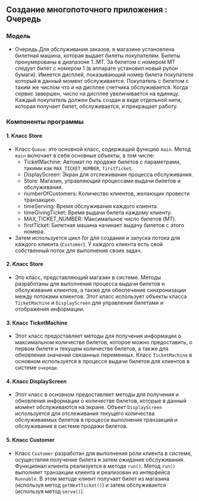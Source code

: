 ## Создание многопоточного приложения : Очередь

### Mодель
- Очередь.Для обслуживания заказов, в магазине установлена билетная машина, которая выдает билеты покупателям. Билеты пронумерованы в диапазоне 1..MT. За билетом с номером MT следует билет с номером 1 (в аппарате установил новый рулон бумаги). Имеется дисплей, показывающий номер билета покупателя который в данный момент обслуживается. Покупатель с билетом с таким же числом что и на дисплее счетчика обслуживается. Когда сервис завершен, число на дисплее увеличивается на единицу. Каждый покупатель должен быть создан в виде отдельной нити, которая получает билет, обслуживается, и прекращает работу.

### Компоненты программы

#### 1. Класс Store
- Класс `Queue`: это основной класс, содержащий функцию `main`. Метод `main` включает в себя основные объекты, в том числе:
    - TicketMachine: Автомат по продаже билетов с параметрами, такими как `MAX_TICKET_NUMBER`, `firstTicket`.
    - DisplayScreen: Экран для отслеживания процесса обслуживания.
    - Store: Магазин, управляющий процессами выдачи билетов и обслуживания.
    - numberOfCustomers: Количество клиентов, желающих провести транзакцию.
    - timeServing: Время обслуживания каждого клиента.
    - timeGivingTicket: Время выдачи билета каждому клиенту.
    - MAX_TICKET_NUMBER: Максимальное число билетов (MT).
    - firstTicket: Билетная машина начинает выдачу билетов с этого номера.
- Затем используется цикл for для создания и запуска потока для каждого клиента (`Customer`). У каждого клиента есть свой собственный поток для выполнения своих задач.

#### 2. Класс Store
- Это класс, представляющий магазин в системе. Методы разработаны для выполнения процесса выдачи билетов и обслуживания клиентов, а также для обеспечения синхронизации между потоками клиентов. Этот класс использует объекты класса `TicketMachine` и `DisplayScreen` для управления билетами и отображения информации.

#### 3. Класс TicketMachine
- Этот класс предоставляет методы для получения информации о максимальном количестве билетов, которое можно предоставить, о первом билете и текущем количестве билетов, а также для обновления значений связанных переменных. Класс `TicketMachine` в основном используется в процессе выдачи билетов для клиентов в системе `очереди`.

#### 4. Класс DisplayScreen
- Этот класс в основном предоставляет методы для получения и обновления информации о количестве билетов, которые в данный момент обслуживаются на экране. Объект `DisplayScreen` используется для отслеживания текущего количества обслуживаемых билетов в процессе выполнения транзакций и обслуживания в системе продажи билетов.

#### 5. Класс Customer
- Класс `Customer` разработан для выполнения роли клиента в системе, осуществляя получение билета и затем ожидание обслуживания. Функционал клиента реализуется в методе `run()`. Метод `run()` выполняет транзакции клиента и реализован из интерфейса `Runnable`. В этом методе клиент получает билет из магазина (используя метод `getNextTicket()`) и затем обслуживается (используя метод `serve()`).